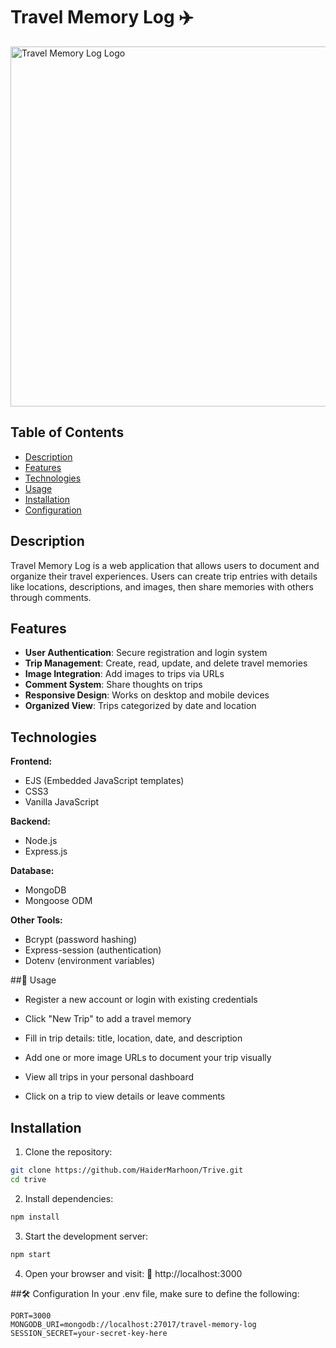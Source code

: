 # Travel Memory Log ✈️

<img width="576" alt="Travel Memory Log Logo" src="https://github.com/user-attachments/assets/e4a250d1-6b01-4526-beba-3328db80d4bd" />

## Table of Contents
- [Description](#description)
- [Features](#features)
- [Technologies](#technologies)
- [Usage](#usage)
- [Installation](#installation)
- [Configuration](#configuration)



## Description
Travel Memory Log is a web application that allows users to document and organize their travel experiences. Users can create trip entries with details like locations, descriptions, and images, then share memories with others through comments.

## Features
- **User Authentication**: Secure registration and login system
- **Trip Management**: Create, read, update, and delete travel memories
- **Image Integration**: Add images to trips via URLs
- **Comment System**: Share thoughts on trips
- **Responsive Design**: Works on desktop and mobile devices
- **Organized View**: Trips categorized by date and location

## Technologies
**Frontend:**
- EJS (Embedded JavaScript templates)
- CSS3
- Vanilla JavaScript

**Backend:**
- Node.js
- Express.js

**Database:**
- MongoDB
- Mongoose ODM

**Other Tools:**
- Bcrypt (password hashing)
- Express-session (authentication)
- Dotenv (environment variables)

##🚀 Usage

- Register a new account or login with existing credentials

- Click "New Trip" to add a travel memory

- Fill in trip details: title, location, date, and description

- Add one or more image URLs to document your trip visually

- View all trips in your personal dashboard

- Click on a trip to view details or leave comments

## Installation
1. Clone the repository:
```bash
git clone https://github.com/HaiderMarhoon/Trive.git
cd trive
```
2. Install dependencies:
``` bash
npm install
```
3. Start the development server:
``` bash
npm start
```
4. Open your browser and visit:
📍 http://localhost:3000

##🛠️ Configuration
In your .env file, make sure to define the following:
``` init
PORT=3000
MONGODB_URI=mongodb://localhost:27017/travel-memory-log
SESSION_SECRET=your-secret-key-here
```



